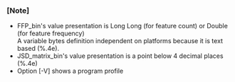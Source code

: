 ### [Note]
* FFP_bin's value presentation is Long Long (for feature count) or Double (for feature frequency)  
	A variable bytes definition independent on platforms because it is text based (%.4e).  
* JSD_matrix_bin's value presentation is a point below 4 decimal places (%.4e)  
* Option [-V] shows a program profile  
